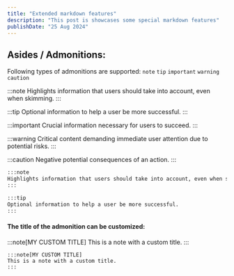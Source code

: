 ```yaml
---
title: "Extended markdown features"
description: "This post is showcases some special markdown features"
publishDate: "25 Aug 2024"
---
```


## Asides / Admonitions:
Following types of admonitions are supported: `note` `tip` `important` `warning` `caution`

:::note
Highlights information that users should take into account, even when skimming.
:::

:::tip
Optional information to help a user be more successful.
:::

:::important
Crucial information necessary for users to succeed.
:::

:::warning
Critical content demanding immediate user attention due to potential risks.
:::

:::caution
Negative potential consequences of an action.
:::

```md
:::note
Highlights information that users should take into account, even when skimming.
:::

:::tip
Optional information to help a user be more successful.
:::
```

#### The title of the admonition can be customized:

:::note[MY CUSTOM TITLE]
This is a note with a custom title.
:::

```
:::note[MY CUSTOM TITLE]
This is a note with a custom title.
:::
```


